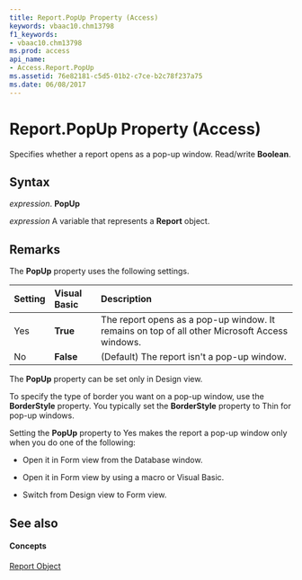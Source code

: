 ```yaml
---
title: Report.PopUp Property (Access)
keywords: vbaac10.chm13798
f1_keywords:
- vbaac10.chm13798
ms.prod: access
api_name:
- Access.Report.PopUp
ms.assetid: 76e82181-c5d5-01b2-c7ce-b2c78f237a75
ms.date: 06/08/2017
---
```



# Report.PopUp Property (Access)

Specifies whether a report opens as a pop-up window. Read/write **Boolean**.


## Syntax

 _expression_. **PopUp**

 _expression_ A variable that represents a **Report** object.


## Remarks

The **PopUp** property uses the following settings.



|**Setting**|**Visual Basic**|**Description**|
|:-----|:-----|:-----|
|Yes|**True**|The report opens as a pop-up window. It remains on top of all other Microsoft Access windows.|
|No|**False**|(Default) The report isn't a pop-up window.|
The **PopUp** property can be set only in Design view.

To specify the type of border you want on a pop-up window, use the **BorderStyle** property. You typically set the **BorderStyle** property to Thin for pop-up windows.

Setting the **PopUp** property to Yes makes the report a pop-up window only when you do one of the following:


- Open it in Form view from the Database window.
    
- Open it in Form view by using a macro or Visual Basic.
    
- Switch from Design view to Form view.
    

## See also


#### Concepts


[Report Object](report-object-access.md)

